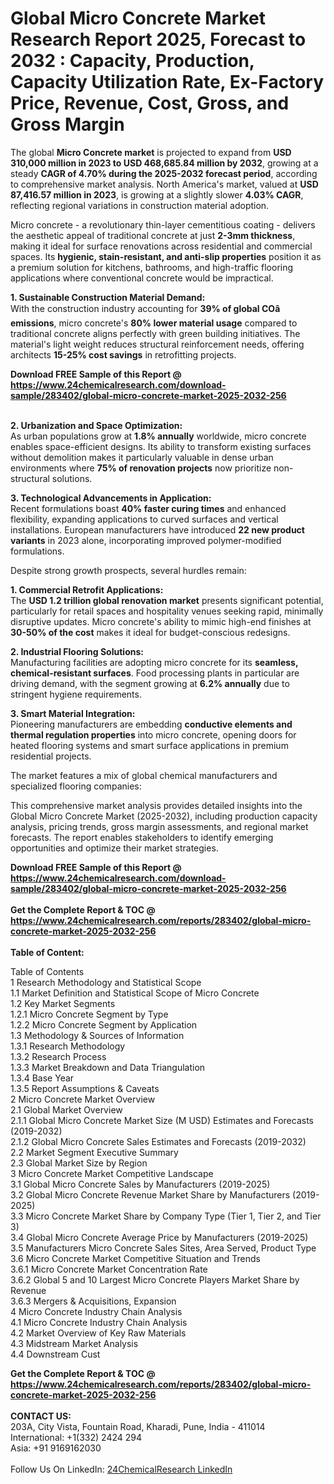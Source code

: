 <h1>Global Micro Concrete Market Research Report 2025, Forecast to 2032 : Capacity, Production, Capacity Utilization Rate, Ex-Factory Price, Revenue, Cost, Gross, and Gross Margin</h1><p>The global <strong>Micro Concrete market</strong> is projected to expand from <strong>USD 310,000 million in 2023 to USD 468,685.84 million by 2032</strong>, growing at a steady <strong>CAGR of 4.70% during the 2025-2032 forecast period</strong>, according to comprehensive market analysis. North America's market, valued at <strong>USD 87,416.57 million in 2023</strong>, is growing at a slightly slower <strong>4.03% CAGR</strong>, reflecting regional variations in construction material adoption.</p><p>Micro concrete - a revolutionary thin-layer cementitious coating - delivers the aesthetic appeal of traditional concrete at just <strong>2-3mm thickness</strong>, making it ideal for surface renovations across residential and commercial spaces. Its <strong>hygienic, stain-resistant, and anti-slip properties</strong> position it as a premium solution for kitchens, bathrooms, and high-traffic flooring applications where conventional concrete would be impractical.</p><p><strong>1. Sustainable Construction Material Demand:</strong><br>
With the construction industry accounting for <strong>39% of global COâ emissions</strong>, micro concrete's <strong>80% lower material usage</strong> compared to traditional concrete aligns perfectly with green building initiatives. The material's light weight reduces structural reinforcement needs, offering architects <strong>15-25% cost savings</strong> in retrofitting projects.</p><div><b>Download FREE Sample of this Report @ 
            <a href="https://www.24chemicalresearch.com/download-sample/283402/global-micro-concrete-market-2025-2032-256">
            https://www.24chemicalresearch.com/download-sample/283402/global-micro-concrete-market-2025-2032-256</a></b></div><br><p><strong>2. Urbanization and Space Optimization:</strong><br>
As urban populations grow at <strong>1.8% annually</strong> worldwide, micro concrete enables space-efficient designs. Its ability to transform existing surfaces without demolition makes it particularly valuable in dense urban environments where <strong>75% of renovation projects</strong> now prioritize non-structural solutions.</p><p><strong>3. Technological Advancements in Application:</strong><br>
Recent formulations boast <strong>40% faster curing times</strong> and enhanced flexibility, expanding applications to curved surfaces and vertical installations. European manufacturers have introduced <strong>22 new product variants</strong> in 2023 alone, incorporating improved polymer-modified formulations.</p><p>Despite strong growth prospects, several hurdles remain:</p><p><strong>1. Commercial Retrofit Applications:</strong><br>
The <strong>USD 1.2 trillion global renovation market</strong> presents significant potential, particularly for retail spaces and hospitality venues seeking rapid, minimally disruptive updates. Micro concrete's ability to mimic high-end finishes at <strong>30-50% of the cost</strong> makes it ideal for budget-conscious redesigns.</p><p><strong>2. Industrial Flooring Solutions:</strong><br>
Manufacturing facilities are adopting micro concrete for its <strong>seamless, chemical-resistant surfaces</strong>. Food processing plants in particular are driving demand, with the segment growing at <strong>6.2% annually</strong> due to stringent hygiene requirements.</p><p><strong>3. Smart Material Integration:</strong><br>
Pioneering manufacturers are embedding <strong>conductive elements and thermal regulation properties</strong> into micro concrete, opening doors for heated flooring systems and smart surface applications in premium residential projects.</p><p>The market features a mix of global chemical manufacturers and specialized flooring companies:</p><p>This comprehensive market analysis provides detailed insights into the Global Micro Concrete Market (2025-2032), including production capacity analysis, pricing trends, gross margin assessments, and regional market forecasts. The report enables stakeholders to identify emerging opportunities and optimize their market strategies.</p><div><b>Download FREE Sample of this Report @ 
            <a href="https://www.24chemicalresearch.com/download-sample/283402/global-micro-concrete-market-2025-2032-256">
            https://www.24chemicalresearch.com/download-sample/283402/global-micro-concrete-market-2025-2032-256</a></b></div><br><div><b>Get the Complete Report & TOC @ 
            <a href="https://www.24chemicalresearch.com/reports/283402/global-micro-concrete-market-2025-2032-256">
            https://www.24chemicalresearch.com/reports/283402/global-micro-concrete-market-2025-2032-256</a></b></div><br>
            <b>Table of Content:</b><p>Table of Contents<br />
1 Research Methodology and Statistical Scope<br />
1.1 Market Definition and Statistical Scope of Micro Concrete<br />
1.2 Key Market Segments<br />
1.2.1 Micro Concrete Segment by Type<br />
1.2.2 Micro Concrete Segment by Application<br />
1.3 Methodology & Sources of Information<br />
1.3.1 Research Methodology<br />
1.3.2 Research Process<br />
1.3.3 Market Breakdown and Data Triangulation<br />
1.3.4 Base Year<br />
1.3.5 Report Assumptions & Caveats<br />
2 Micro Concrete Market Overview<br />
2.1 Global Market Overview<br />
2.1.1 Global Micro Concrete Market Size (M USD) Estimates and Forecasts (2019-2032)<br />
2.1.2 Global Micro Concrete Sales Estimates and Forecasts (2019-2032)<br />
2.2 Market Segment Executive Summary<br />
2.3 Global Market Size by Region<br />
3 Micro Concrete Market Competitive Landscape<br />
3.1 Global Micro Concrete Sales by Manufacturers (2019-2025)<br />
3.2 Global Micro Concrete Revenue Market Share by Manufacturers (2019-2025)<br />
3.3 Micro Concrete Market Share by Company Type (Tier 1, Tier 2, and Tier 3)<br />
3.4 Global Micro Concrete Average Price by Manufacturers (2019-2025)<br />
3.5 Manufacturers Micro Concrete Sales Sites, Area Served, Product Type<br />
3.6 Micro Concrete Market Competitive Situation and Trends<br />
3.6.1 Micro Concrete Market Concentration Rate<br />
3.6.2 Global 5 and 10 Largest Micro Concrete Players Market Share by Revenue<br />
3.6.3 Mergers & Acquisitions, Expansion<br />
4 Micro Concrete Industry Chain Analysis<br />
4.1 Micro Concrete Industry Chain Analysis<br />
4.2 Market Overview of Key Raw Materials<br />
4.3 Midstream Market Analysis<br />
4.4 Downstream Cust</p><div><b>Get the Complete Report & TOC @ 
            <a href="https://www.24chemicalresearch.com/reports/283402/global-micro-concrete-market-2025-2032-256">
            https://www.24chemicalresearch.com/reports/283402/global-micro-concrete-market-2025-2032-256</a></b></div><br><b>CONTACT US:</b><br>
            203A, City Vista, Fountain Road, Kharadi, Pune, India - 411014<br>
            International: +1(332) 2424 294<br>
            Asia: +91 9169162030 <br><br>
            Follow Us On LinkedIn: <a href="https://www.linkedin.com/company/24chemicalresearch/">24ChemicalResearch LinkedIn</a>